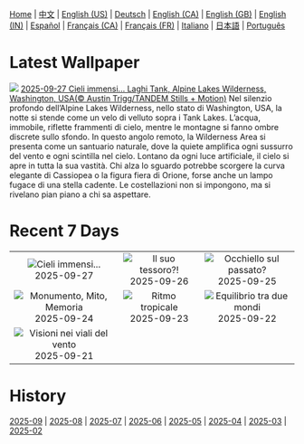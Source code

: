 [Home](../README.md) | [中文](zh-CN.md) | [English (US)](en-US.md) | [Deutsch](de-DE.md) | [English (CA)](en-CA.md) | [English (GB)](en-GB.md) | [English (IN)](en-IN.md) | [Español](es-ES.md) | [Français (CA)](fr-CA.md) | [Français (FR)](fr-FR.md) | [Italiano](it-IT.md) | [日本語](ja-JP.md) | [Português](pt-BR.md)

# Latest Wallpaper
![](https://www.bing.com/th?id=OHR.TankLakes_IT-IT8921224847_UHD.jpg)
[2025-09-27 Cieli immensi... Laghi Tank, Alpine Lakes Wilderness, Washington, USA(© Austin Trigg/TANDEM Stills + Motion)](https://www.bing.com/th?id=OHR.TankLakes_IT-IT8921224847_UHD.jpg)
Nel silenzio profondo dell’Alpine Lakes Wilderness, nello stato di Washington, USA, la notte si stende come un velo di velluto sopra i Tank Lakes. L’acqua, immobile, riflette frammenti di cielo, mentre le montagne si fanno ombre discrete sullo sfondo. In questo angolo remoto, la Wilderness Area si presenta come un santuario naturale, dove la quiete amplifica ogni sussurro del vento e ogni scintilla nel cielo. Lontano da ogni luce artificiale, il cielo si apre in tutta la sua vastità. Chi alza lo sguardo potrebbe scorgere la curva elegante di Cassiopea o la figura fiera di Orione, forse anche un lampo fugace di una stella cadente. Le costellazioni non si impongono, ma si rivelano pian piano a chi sa aspettare.

# Recent 7 Days
|  |  |  |
|:---:|:---:|:---:|
| ![](https://www.bing.com/th?id=OHR.TankLakes_IT-IT8921224847_400x240.jpg "Cieli immensi...") 2025-09-27 | ![](https://www.bing.com/th?id=OHR.AutumnChipmunk_IT-IT8837145822_400x240.jpg "Il suo tessoro?!") 2025-09-26 | ![](https://www.bing.com/th?id=OHR.FortChittorgarh_IT-IT3892899630_400x240.jpg "Occhiello sul passato?") 2025-09-25 |
| ![](https://www.bing.com/th?id=OHR.BearLodge_IT-IT3838142385_400x240.jpg "Monumento, Mito, Memoria") 2025-09-24 | ![](https://www.bing.com/th?id=OHR.ToucanForest_IT-IT3771106703_400x240.jpg "Ritmo tropicale") 2025-09-23 | ![](https://www.bing.com/th?id=OHR.AspenEquinox_IT-IT3698686278_400x240.jpg "Equilibrio tra due mondi") 2025-09-22 |
| ![](https://www.bing.com/th?id=OHR.TenutaPiemonte_IT-IT3634009863_400x240.jpg "Visioni nei viali del vento") 2025-09-21 |  |  |

# History
[2025-09](../archives/wallpaper/it-IT/w_2025_09.md) | [2025-08](../archives/wallpaper/it-IT/w_2025_08.md) | [2025-07](../archives/wallpaper/it-IT/w_2025_07.md) | [2025-06](../archives/wallpaper/it-IT/w_2025_06.md) | [2025-05](../archives/wallpaper/it-IT/w_2025_05.md) | [2025-04](../archives/wallpaper/it-IT/w_2025_04.md) | [2025-03](../archives/wallpaper/it-IT/w_2025_03.md) | [2025-02](../archives/wallpaper/it-IT/w_2025_02.md)
